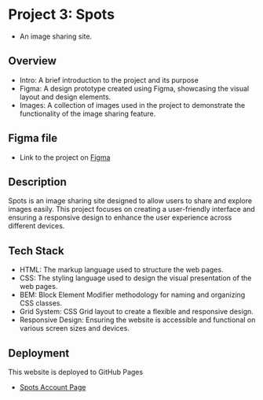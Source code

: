 # Project 3: Spots

- An image sharing site.

## Overview

- Intro: A brief introduction to the project and its purpose
- Figma: A design prototype created using Figma, showcasing the visual layout and design elements.
- Images: A collection of images used in the project to demonstrate the functionality of the image sharing feature.

## Figma file

- Link to the project on [Figma](https://www.figma.com/file/BBNm2bC3lj8QQMHlnqRsga/Sprint-3-Project-%E2%80%94-Spots?type=design&node-id=2%3A60&mode=design&t=afgNFybdorZO6cQo-1)

## Description

Spots is an image sharing site designed to allow users to share and explore images easily. This project focuses on creating a user-friendly interface and ensuring a responsive design to enhance the user experience across different devices.

## Tech Stack

- HTML: The markup language used to structure the web pages.
- CSS: The styling language used to design the visual presentation of the web pages.
- BEM: Block Element Modifier methodology for naming and organizing CSS classes.
- Grid System: CSS Grid layout to create a flexible and responsive design.
- Responsive Design: Ensuring the website is accessible and functional on various screen sizes and devices.

## Deployment

This website is deployed to GitHub Pages

- [Spots Account Page](https://juliaoldman0.github.io/se_project_spots/)
